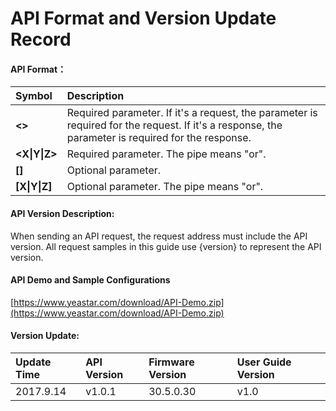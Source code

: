 # API Format and Version Update Record

#### **API Format：**

| **Symbol** | **Description** |
| :--- | :--- |
| **&lt;&gt;** | Required parameter. If it's a request, the parameter is required for the request. If it's a response, the parameter is required for the response. |
| **&lt;X\|Y\|Z&gt;** | Required parameter. The pipe means "or". |
| **\[\]** | Optional parameter. |
| **\[X\|Y\|Z\]** | Optional parameter. The pipe means "or". |

#### 

#### API Version Description:

When sending an API request, the request address must include the API version. All request samples in this guide use {version} to represent the API version.

#### API Demo and Sample Configurations

[https://www.yeastar.com/download/API-Demo.zip](https://www.yeastar.com/download/API-Demo.zip)

#### Version Update:

| **Update Time** | **API Version** | **Firmware Version** | **User Guide Version** |
| :--- | :--- | :--- | :--- |
| 2017.9.14 | v1.0.1 | 30.5.0.30 | v1.0 |



